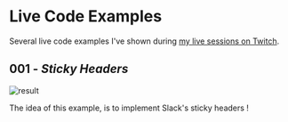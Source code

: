 # Live Code Examples

Several live code examples I've shown during [my live sessions on Twitch](https://twitch.tv/aloisdeniel). 

## 001 - *Sticky Headers*

![result](001_sticky_headers/result.gif)

The idea of this example, is to implement Slack's sticky headers !